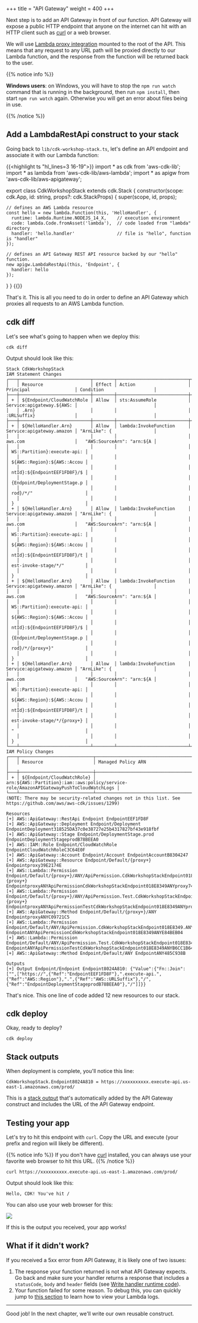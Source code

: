 +++
title = "API Gateway"
weight = 400
+++

Next step is to add an API Gateway in front of our function. API Gateway will
expose a public HTTP endpoint that anyone on the internet can hit with an HTTP
client such as [curl](https://curl.haxx.se/) or a web browser.

We will use [Lambda proxy
integration](https://docs.aws.amazon.com/apigateway/latest/developerguide/api-gateway-create-api-as-simple-proxy-for-lambda.html)
mounted to the root of the API. This means that any request to any URL path will
be proxied directly to our Lambda function, and the response from the function
will be returned back to the user.


{{% notice info %}}

**Windows users**: on Windows, you will have to stop the `npm run watch` command
that is running in the background, then run `npm install`, then start
`npm run watch` again. Otherwise you will get an error about files being
in use.

{{% /notice %}}

## Add a LambdaRestApi construct to your stack

Going back to `lib/cdk-workshop-stack.ts`, let's define an API endpoint and associate it with our Lambda function:

{{<highlight ts "hl_lines=3 16-19">}}
import * as cdk from 'aws-cdk-lib';
import * as lambda from 'aws-cdk-lib/aws-lambda';
import * as apigw from 'aws-cdk-lib/aws-apigateway';

export class CdkWorkshopStack extends cdk.Stack {
  constructor(scope: cdk.App, id: string, props?: cdk.StackProps) {
    super(scope, id, props);

    // defines an AWS Lambda resource
    const hello = new lambda.Function(this, 'HelloHandler', {
      runtime: lambda.Runtime.NODEJS_14_X,    // execution environment
      code: lambda.Code.fromAsset('lambda'),  // code loaded from "lambda" directory
      handler: 'hello.handler'                // file is "hello", function is "handler"
    });

    // defines an API Gateway REST API resource backed by our "hello" function.
    new apigw.LambdaRestApi(this, 'Endpoint', {
      handler: hello
    });

  }
}
{{</highlight>}}

That's it. This is all you need to do in order to define an API Gateway which
proxies all requests to an AWS Lambda function.

## cdk diff

Let's see what's going to happen when we deploy this:

```
cdk diff
```

Output should look like this:

```text
Stack CdkWorkshopStack
IAM Statement Changes
┌───┬───────────────────────────┬────────┬───────────────────────────┬───────────────────────────┬─────────────────────────────┐
│   │ Resource                  │ Effect │ Action                    │ Principal                 │ Condition                   │
├───┼───────────────────────────┼────────┼───────────────────────────┼───────────────────────────┼─────────────────────────────┤
│ + │ ${Endpoint/CloudWatchRole │ Allow  │ sts:AssumeRole            │ Service:apigateway.${AWS: │                             │
│   │ .Arn}                     │        │                           │ :URLSuffix}               │                             │
├───┼───────────────────────────┼────────┼───────────────────────────┼───────────────────────────┼─────────────────────────────┤
│ + │ ${HelloHandler.Arn}       │ Allow  │ lambda:InvokeFunction     │ Service:apigateway.amazon │ "ArnLike": {                │
│   │                           │        │                           │ aws.com                   │   "AWS:SourceArn": "arn:${A │
│   │                           │        │                           │                           │ WS::Partition}:execute-api: │
│   │                           │        │                           │                           │ ${AWS::Region}:${AWS::Accou │
│   │                           │        │                           │                           │ ntId}:${EndpointEEF1FD8F}/$ │
│   │                           │        │                           │                           │ {Endpoint/DeploymentStage.p │
│   │                           │        │                           │                           │ rod}/*/"                    │
│   │                           │        │                           │                           │ }                           │
│ + │ ${HelloHandler.Arn}       │ Allow  │ lambda:InvokeFunction     │ Service:apigateway.amazon │ "ArnLike": {                │
│   │                           │        │                           │ aws.com                   │   "AWS:SourceArn": "arn:${A │
│   │                           │        │                           │                           │ WS::Partition}:execute-api: │
│   │                           │        │                           │                           │ ${AWS::Region}:${AWS::Accou │
│   │                           │        │                           │                           │ ntId}:${EndpointEEF1FD8F}/t │
│   │                           │        │                           │                           │ est-invoke-stage/*/"        │
│   │                           │        │                           │                           │ }                           │
│ + │ ${HelloHandler.Arn}       │ Allow  │ lambda:InvokeFunction     │ Service:apigateway.amazon │ "ArnLike": {                │
│   │                           │        │                           │ aws.com                   │   "AWS:SourceArn": "arn:${A │
│   │                           │        │                           │                           │ WS::Partition}:execute-api: │
│   │                           │        │                           │                           │ ${AWS::Region}:${AWS::Accou │
│   │                           │        │                           │                           │ ntId}:${EndpointEEF1FD8F}/$ │
│   │                           │        │                           │                           │ {Endpoint/DeploymentStage.p │
│   │                           │        │                           │                           │ rod}/*/{proxy+}"            │
│   │                           │        │                           │                           │ }                           │
│ + │ ${HelloHandler.Arn}       │ Allow  │ lambda:InvokeFunction     │ Service:apigateway.amazon │ "ArnLike": {                │
│   │                           │        │                           │ aws.com                   │   "AWS:SourceArn": "arn:${A │
│   │                           │        │                           │                           │ WS::Partition}:execute-api: │
│   │                           │        │                           │                           │ ${AWS::Region}:${AWS::Accou │
│   │                           │        │                           │                           │ ntId}:${EndpointEEF1FD8F}/t │
│   │                           │        │                           │                           │ est-invoke-stage/*/{proxy+} │
│   │                           │        │                           │                           │ "                           │
│   │                           │        │                           │                           │ }                           │
└───┴───────────────────────────┴────────┴───────────────────────────┴───────────────────────────┴─────────────────────────────┘
IAM Policy Changes
┌───┬────────────────────────────┬─────────────────────────────────────────────────────────────────────────────────────────┐
│   │ Resource                   │ Managed Policy ARN                                                                      │
├───┼────────────────────────────┼─────────────────────────────────────────────────────────────────────────────────────────┤
│ + │ ${Endpoint/CloudWatchRole} │ arn:${AWS::Partition}:iam::aws:policy/service-role/AmazonAPIGatewayPushToCloudWatchLogs │
└───┴────────────────────────────┴─────────────────────────────────────────────────────────────────────────────────────────┘
(NOTE: There may be security-related changes not in this list. See https://github.com/aws/aws-cdk/issues/1299)

Resources
[+] AWS::ApiGateway::RestApi Endpoint EndpointEEF1FD8F
[+] AWS::ApiGateway::Deployment Endpoint/Deployment EndpointDeployment318525DA37c0e38727e25b4317827bf43e918fbf
[+] AWS::ApiGateway::Stage Endpoint/DeploymentStage.prod EndpointDeploymentStageprodB78BEEA0
[+] AWS::IAM::Role Endpoint/CloudWatchRole EndpointCloudWatchRoleC3C64E0F
[+] AWS::ApiGateway::Account Endpoint/Account EndpointAccountB8304247
[+] AWS::ApiGateway::Resource Endpoint/Default/{proxy+} Endpointproxy39E2174E
[+] AWS::Lambda::Permission Endpoint/Default/{proxy+}/ANY/ApiPermission.CdkWorkshopStackEndpoint018E8349.ANY..{proxy+} EndpointproxyANYApiPermissionCdkWorkshopStackEndpoint018E8349ANYproxy747DCA52
[+] AWS::Lambda::Permission Endpoint/Default/{proxy+}/ANY/ApiPermission.Test.CdkWorkshopStackEndpoint018E8349.ANY..{proxy+} EndpointproxyANYApiPermissionTestCdkWorkshopStackEndpoint018E8349ANYproxy41939001
[+] AWS::ApiGateway::Method Endpoint/Default/{proxy+}/ANY EndpointproxyANYC09721C5
[+] AWS::Lambda::Permission Endpoint/Default/ANY/ApiPermission.CdkWorkshopStackEndpoint018E8349.ANY.. EndpointANYApiPermissionCdkWorkshopStackEndpoint018E8349ANYE84BEB04
[+] AWS::Lambda::Permission Endpoint/Default/ANY/ApiPermission.Test.CdkWorkshopStackEndpoint018E8349.ANY.. EndpointANYApiPermissionTestCdkWorkshopStackEndpoint018E8349ANYB6CC1B64
[+] AWS::ApiGateway::Method Endpoint/Default/ANY EndpointANY485C938B

Outputs
[+] Output Endpoint/Endpoint Endpoint8024A810: {"Value":{"Fn::Join":["",["https://",{"Ref":"EndpointEEF1FD8F"},".execute-api.",{"Ref":"AWS::Region"},".",{"Ref":"AWS::URLSuffix"},"/",{"Ref":"EndpointDeploymentStageprodB78BEEA0"},"/"]]}}
```

That's nice. This one line of code added 12 new resources to our stack.

## cdk deploy

Okay, ready to deploy?

```
cdk deploy
```

## Stack outputs

When deployment is complete, you'll notice this line:

```
CdkWorkshopStack.Endpoint8024A810 = https://xxxxxxxxxx.execute-api.us-east-1.amazonaws.com/prod/
```

This is a [stack output](https://docs.aws.amazon.com/AWSCloudFormation/latest/UserGuide/stacks.html) that's
automatically added by the API Gateway construct and includes the URL of the API Gateway endpoint.

## Testing your app

Let's try to hit this endpoint with `curl`. Copy the URL and execute (your
prefix and region will likely be different).

{{% notice info %}}
If you don't have [curl](https://curl.haxx.se/) installed, you can always use
your favorite web browser to hit this URL.
{{% /notice %}}

```
curl https://xxxxxxxxxx.execute-api.us-east-1.amazonaws.com/prod/
```

Output should look like this:

```
Hello, CDK! You've hit /
```

You can also use your web browser for this:

![](./browser.png)

If this is the output you received, your app works!

## What if it didn't work?

If you received a 5xx error from API Gateway, it is likely one of two issues:

1. The response your function returned is not what API Gateway expects. Go back
   and make sure your handler returns a response that includes a `statusCode`,
   `body` and `header` fields (see [Write handler runtime
   code](./200-lambda.html)).
2. Your function failed for some reason. To debug this, you can quickly jump to [this section](../40-hit-counter/500-logs.html)
   to learn how to view your Lambda logs.

---

Good job! In the next chapter, we'll write our own reusable construct.
